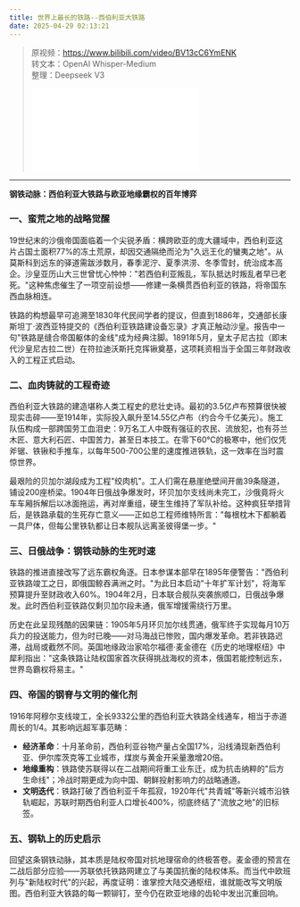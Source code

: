 ```yaml
---
title: 世界上最长的铁路--西伯利亚大铁路
date: 2025-04-29 02:13:21
---
```


> 原视频：https://www.bilibili.com/video/BV13cC6YmENK<br>转文本：OpenAI Whisper-Medium<br>整理：Deepseek V3
>
> <iframe src="//player.bilibili.com/player.html?bvid=BV13cC6YmENK&autoplay=0" scrolling="no" border="0" frameborder="no" framespacing="0" allowfullscreen="true"></iframe>

---

**钢铁动脉：西伯利亚大铁路与欧亚地缘霸权的百年博弈**  

### **一、蛮荒之地的战略觉醒**  
19世纪末的沙俄帝国面临着一个尖锐矛盾：横跨欧亚的庞大疆域中，西伯利亚这片占国土面积77%的冻土荒原，却因交通隔绝而沦为"久远王化的蠻夷之地"。从莫斯科到远东的驿道需跋涉数月，春季泥泞、夏季洪涝、冬季雪封，统治成本高企。沙皇亚历山大三世曾忧心忡忡："若西伯利亚叛乱，军队抵达时叛乱者早已老死。"这种焦虑催生了一项空前设想——修建一条横贯西伯利亚的铁路，将帝国东西血脉相连。  

铁路的构想最早可追溯至1830年代民间学者的提议，但直到1886年，交通部长康斯坦丁·波西亚特提交的《西伯利亚铁路建设备忘录》才真正触动沙皇。报告中一句"铁路是缝合帝国躯体的金线"成为经典注脚。1891年5月，皇太子尼古拉（即末代沙皇尼古拉二世）在符拉迪沃斯托克挥锹奠基，这项耗资相当于全国三年财政收入的工程正式启动。  

### **二、血肉铸就的工程奇迹**  
西伯利亚大铁路的建造堪称人类工程史的悲壮史诗。最初的3.5亿卢布预算很快被现实击碎——至1914年，实际投入飙升至14.55亿卢布（约合今千亿美元）。施工队伍构成一部跨国劳工血泪史：9万名工人中既有强征的农民、流放犯，也有芬兰木匠、意大利石匠、中国苦力，甚至日本技工。在零下60℃的极寒中，他们仅凭斧锯、铁锹和手推车，以每年500-700公里的速度推进铁轨，这一效率在当时震惊世界。  

最艰险的贝加尔湖段成为工程"绞肉机"。工人们需在悬崖绝壁间开凿39条隧道，铺设200座桥梁。1904年日俄战争爆发时，环贝加尔支线尚未完工，沙俄竟将火车车厢拆解后以冰面拖运，再对岸重组，硬生生维持了军队补给。这种疯狂举措背后，是铁路承载的生死存亡意义——正如总工程师维特所言："每根枕木下都躺着一具尸体，但每公里铁轨都让日本舰队远离圣彼得堡一步。"  

### **三、日俄战争：钢铁动脉的生死时速**  
铁路的推进直接改写了远东霸权角逐。日本参谋本部早在1895年便警告："西伯利亚铁路竣工之日，即俄国鲸吞满洲之时。"为此日本启动"十年扩军计划"，将海军预算提升至财政收入60%。1904年2月，日本联合舰队突袭旅顺口，日俄战争爆发。此时西伯利亚铁路仅剩贝加尔段未通，俄军增援需绕行万里。  

历史在此呈现残酷的因果链：1905年5月环贝加尔线贯通，俄军终于实现每月10万兵力的投送能力，但为时已晚——对马海战已惨败，国内爆发革命。若非铁路迟滞，战局或截然不同。英国地缘政治家哈尔福德·麦金德在《历史的地理枢纽》中犀利指出："这条铁路让陆权国家首次获得挑战海权的资本，俄国若能控制远东，世界岛霸权将易主。"  

### **四、帝国的钢脊与文明的催化剂**  
1916年阿穆尔支线竣工，全长9332公里的西伯利亚大铁路全线通车，相当于赤道周长的1/4。其影响远超军事范畴：  
- **经济革命**：十月革命前，西伯利亚谷物产量占全国17%，沿线涌现新西伯利亚、伊尔库茨克等工业城市，煤炭与黄金开采量激增20倍。  
- **地缘重构**：铁路使苏联得以在二战期间将重工业东迁，成为抗击纳粹的"后方生命线"；冷战时期更成为向中国、朝鲜投射影响力的战略通道。  
- **文明迭代**：铁路打破了西伯利亚千年孤寂，1920年代"共青城"等新兴城市沿铁轨崛起，苏联时期西伯利亚人口增长400%，彻底终结了"流放之地"的旧标签。  

### **五、钢轨上的历史启示**  
回望这条钢铁动脉，其本质是陆权帝国对抗地理宿命的终极答卷。麦金德的预言在二战后部分应验——苏联依托铁路网建立了与美国抗衡的陆权体系。而当代中欧班列与"新陆权时代"的兴起，再度证明：谁掌控大陆交通枢纽，谁就能改写文明版图。西伯利亚大铁路的每一颗铆钉，至今仍在欧亚地缘的齿轮中发出沉重回响。